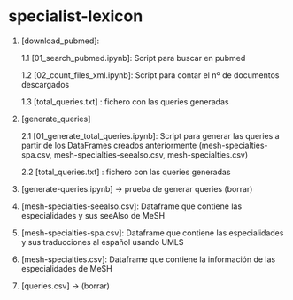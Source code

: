 # specialist-lexicon

1. [download_pubmed]: 
 
    1.1 [01_search_pubmed.ipynb]: Script para buscar en pubmed
    
    1.2 [02_count_files_xml.ipynb]: Script para contar el nº de documentos descargados
    
    1.3 [total_queries.txt] : fichero con las queries generadas
    
  
2. [generate_queries]

    2.1 [01_generate_total_queries.ipynb]: Script para generar las queries a partir de los DataFrames creados anteriormente (mesh-specialties-spa.csv, mesh-specialties-seealso.csv, mesh-specialties.csv)
    
    2.2 [total_queries.txt] : fichero con las queries generadas

3. [generate-queries.ipynb] -> prueba de generar queries (borrar)
4. [mesh-specialties-seealso.csv]: Dataframe que contiene las especialidades y sus seeAlso de MeSH

5. [mesh-specialties-spa.csv]: Dataframe que contiene las especialidades y sus traducciones al español usando UMLS

6. [mesh-specialties.csv]: Dataframe que contiene la información de las especialidades de MeSH

7. [queries.csv] -> (borrar)
